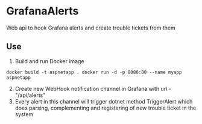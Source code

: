 # GrafanaAlerts
Web api to hook Grafana alerts and create trouble tickets from them

## Use
1. Build and run Docker image

`docker build -t aspnetapp .
docker run -d -p 8080:80 --name myapp aspnetapp`

2. Create new WebHook notification channel in Grafana with url - "<yourAppUrl>/api/alerts"
3. Every alert in this channel will trigger dotnet method TriggerAlert which does parsing, complementing and registering of new trouble ticket in the system
